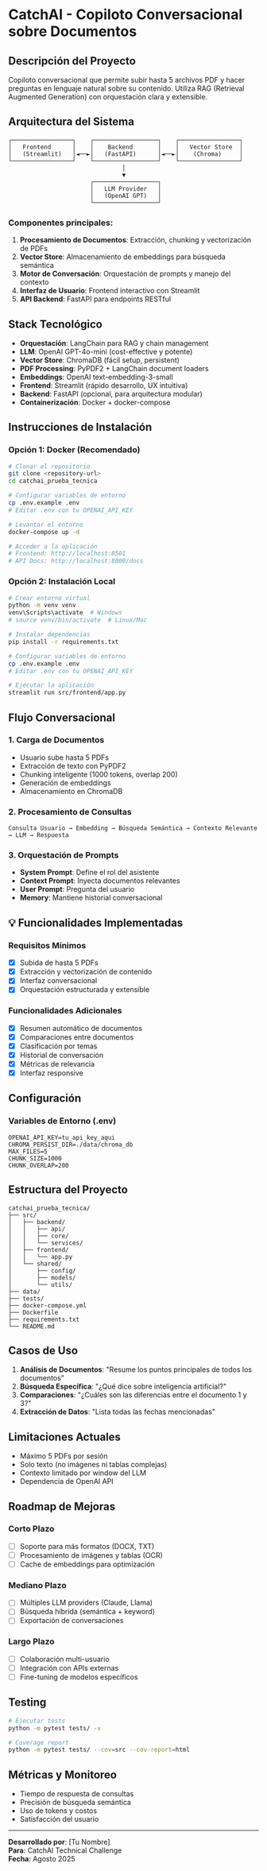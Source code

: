 # CatchAI - Copiloto Conversacional sobre Documentos

## Descripción del Proyecto

Copiloto conversacional que permite subir hasta 5 archivos PDF y hacer preguntas en lenguaje natural sobre su contenido. Utiliza RAG (Retrieval Augmented Generation) con orquestación clara y extensible.

## Arquitectura del Sistema

```
┌─────────────────┐    ┌──────────────────┐    ┌─────────────────┐
│   Frontend      │    │    Backend       │    │   Vector Store  │
│   (Streamlit)   │◄──►│   (FastAPI)      │◄──►│    (Chroma)     │
└─────────────────┘    └──────────────────┘    └─────────────────┘
                                │
                                ▼
                       ┌──────────────────┐
                       │   LLM Provider   │
                       │   (OpenAI GPT)   │
                       └──────────────────┘
```

### Componentes principales:

1. **Procesamiento de Documentos**: Extracción, chunking y vectorización de PDFs
2. **Vector Store**: Almacenamiento de embeddings para búsqueda semántica
3. **Motor de Conversación**: Orquestación de prompts y manejo del contexto
4. **Interfaz de Usuario**: Frontend interactivo con Streamlit
5. **API Backend**: FastAPI para endpoints RESTful

## Stack Tecnológico

- **Orquestación**: LangChain para RAG y chain management
- **LLM**: OpenAI GPT-4o-mini (cost-effective y potente)
- **Vector Store**: ChromaDB (fácil setup, persistent)
- **PDF Processing**: PyPDF2 + LangChain document loaders
- **Embeddings**: OpenAI text-embedding-3-small
- **Frontend**: Streamlit (rápido desarrollo, UX intuitiva)
- **Backend**: FastAPI (opcional, para arquitectura modular)
- **Containerización**: Docker + docker-compose

## Instrucciones de Instalación

### Opción 1: Docker (Recomendado)

```bash
# Clonar el repositorio
git clone <repository-url>
cd catchai_prueba_tecnica

# Configurar variables de entorno
cp .env.example .env
# Editar .env con tu OPENAI_API_KEY

# Levantar el entorno
docker-compose up -d

# Acceder a la aplicación
# Frontend: http://localhost:8501
# API Docs: http://localhost:8000/docs
```

### Opción 2: Instalación Local

```bash
# Crear entorno virtual
python -m venv venv
venv\Scripts\activate  # Windows
# source venv/bin/activate  # Linux/Mac

# Instalar dependencias
pip install -r requirements.txt

# Configurar variables de entorno
cp .env.example .env
# Editar .env con tu OPENAI_API_KEY

# Ejecutar la aplicación
streamlit run src/frontend/app.py
```

## Flujo Conversacional

### 1. Carga de Documentos
- Usuario sube hasta 5 PDFs
- Extracción de texto con PyPDF2
- Chunking inteligente (1000 tokens, overlap 200)
- Generación de embeddings
- Almacenamiento en ChromaDB

### 2. Procesamiento de Consultas
```
Consulta Usuario → Embedding → Búsqueda Semántica → Contexto Relevante → LLM → Respuesta
```

### 3. Orquestación de Prompts
- **System Prompt**: Define el rol del asistente
- **Context Prompt**: Inyecta documentos relevantes
- **User Prompt**: Pregunta del usuario
- **Memory**: Mantiene historial conversacional

## 💡 Funcionalidades Implementadas

### Requisitos Mínimos
- [x] Subida de hasta 5 PDFs
- [x] Extracción y vectorización de contenido
- [x] Interfaz conversacional
- [x] Orquestación estructurada y extensible

### Funcionalidades Adicionales
- [x] Resumen automático de documentos
- [x] Comparaciones entre documentos
- [x] Clasificación por temas
- [x] Historial de conversación
- [x] Métricas de relevancia
- [x] Interfaz responsive

## Configuración

### Variables de Entorno (.env)
```
OPENAI_API_KEY=tu_api_key_aqui
CHROMA_PERSIST_DIR=./data/chroma_db
MAX_FILES=5
CHUNK_SIZE=1000
CHUNK_OVERLAP=200
```

## Estructura del Proyecto

```
catchai_prueba_tecnica/
├── src/
│   ├── backend/
│   │   ├── api/
│   │   ├── core/
│   │   └── services/
│   ├── frontend/
│   │   └── app.py
│   └── shared/
│       ├── config/
│       ├── models/
│       └── utils/
├── data/
├── tests/
├── docker-compose.yml
├── Dockerfile
├── requirements.txt
└── README.md
```

## Casos de Uso

1. **Análisis de Documentos**: "Resume los puntos principales de todos los documentos"
2. **Búsqueda Específica**: "¿Qué dice sobre inteligencia artificial?"
3. **Comparaciones**: "¿Cuáles son las diferencias entre el documento 1 y 3?"
4. **Extracción de Datos**: "Lista todas las fechas mencionadas"

## Limitaciones Actuales

- Máximo 5 PDFs por sesión
- Solo texto (no imágenes ni tablas complejas)
- Contexto limitado por window del LLM
- Dependencia de OpenAI API

## Roadmap de Mejoras

### Corto Plazo
- [ ] Soporte para más formatos (DOCX, TXT)
- [ ] Procesamiento de imágenes y tablas (OCR)
- [ ] Cache de embeddings para optimización

### Mediano Plazo
- [ ] Múltiples LLM providers (Claude, Llama)
- [ ] Búsqueda híbrida (semántica + keyword)
- [ ] Exportación de conversaciones

### Largo Plazo
- [ ] Colaboración multi-usuario
- [ ] Integración con APIs externas
- [ ] Fine-tuning de modelos específicos

## Testing

```bash
# Ejecutar tests
python -m pytest tests/ -v

# Coverage report
python -m pytest tests/ --cov=src --cov-report=html
```

## Métricas y Monitoreo

- Tiempo de respuesta de consultas
- Precisión de búsqueda semántica
- Uso de tokens y costos
- Satisfacción del usuario

---

**Desarrollado por**: [Tu Nombre]  
**Para**: CatchAI Technical Challenge  
**Fecha**: Agosto 2025
